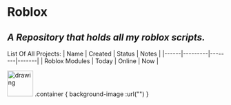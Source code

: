 # Roblox
*A Repository that holds all my roblox scripts.*
------
List Of All Projects:
| Name | Created | Status | Notes |
|------|---------|--------|-------|
| Roblox Modules | Today | Online | Now |

<img src="https://i.waifu.pics/dgH6CzF.jpg" alt="drawing" width="60" height="60"/>
.container {
background-image :url("")
}
